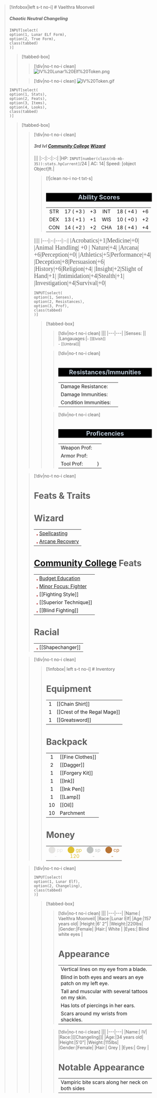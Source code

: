 >[!infobox|left s-t no-i] # Vaelthra Moonveil
>##### Chaotic Neutral Changeling
>~~~meta-bind
>INPUT[select(
>option(1, Lunar ELf Form),
>option(2, True Form),
>class(tabbed)
>)]
>~~~
>> [!tabbed-box]
>>> [!div|no-t no-i clean]
>>>![IV%20Lunar%20Elf%20Token.png](IV%20Lunar%20Elf%20Token.png)
>>
>>> [!div|no-t no-i clean]
>>>![IV%20Token.gif](IV%20Token.gif)
> ~~~meta-bind
> INPUT[select(
> option(1, Stats),
> option(2, Feats),
> option(3, Items),
> option(4, Looks),
> class(tabbed)
> )]
> ~~~
>> [!tabbed-box]
>>> [!div|no-t no-i clean]
>>>##### 3rd  lvl [Community College](Community%20College.md) [Wizard](Wizard.md)
>>>|||
>>>|:-:|:-:|:-:|
>>>|HP: `INPUT[number(class(nb-mb-35)):stats.hpCurrent]`/24 | AC: 14| Speed: [object Object]ft.|
>>>
>>>>[!|clean no-i no-t txt-s]
>>>># <span style="background: #000000; font-size: 20px; color: #BCCAD8; text-align: center; padding: 2px; margin-block-end: 0; display: flow-root; font-weight: var(--font-weight); font-style: var(--h1-style); font-family: var(--h1-font);">Ability Scores</span>
>>>>|||||||
>>>>|:-:|:-:|:-:|:-:|:-:|:-:|
>>>>|STR|17 ( +3 )|+3|INT|18 ( +4 )|+6|
>>>>|DEX|13 ( +1 )|+1|WIS|10 ( +0 )|+2|
>>>>|CON|14 ( +2 )|+2|CHA|18 ( +4 )|+4|
>>>
>>>||||
>>>|---|:-:|---|:-:|
>>>|<span style="font-family: Agency FB; font-size:20px; font-style: Bold">Acrobatics|+1|<span style="font-family: Agency FB; font-size:20px; font-style: Bold">Medicine|+0|
>>>|<span style="font-family: Agency FB; font-size:20px; font-style: Bold">Animal Handling| +0 | <span style="font-family: Agency FB; font-size:20px; font-style: Bold">Nature|+4|
>>>|<span style="font-family: Agency FB; font-size:20px; font-style: Bold">Arcana| +6|<span style="font-family: Agency FB; font-size:20px; font-style: Bold">Perception|+0|
>>>|<span style="font-family: Agency FB; font-size:20px; font-style: Bold">Athletics|+5|<span style="font-family: Agency FB; font-size:20px; font-style: Bold">Performance|+4|
>>>|<span style="font-family: Agency FB; font-size:20px; font-style: Bold">Deception|+8|<span style="font-family: Agency FB; font-size:20px; font-style: Bold">Persuasion|+6|
>>>|<span style="font-family: Agency FB; font-size:20px; font-style: Bold">History|+6|<span style="font-family: Agency FB; font-size:20px; font-style: Bold">Religion|+4|
>>>|<span style="font-family: Agency FB; font-size:20px; font-style: Bold">Insight|+2|<span style="font-family: Agency FB; font-size:20px; font-style: Bold">Slight of Hand|+1|
>>>|<span style="font-family: Agency FB; font-size:20px; font-style: Bold">Intimidation|+4|<span style="font-family: Agency FB; font-size:20px; font-style: Bold">Stealth|+1|
>>>|<span style="font-family: Agency FB; font-size:20px; font-style: Bold">Investigation|+4|<span style="font-family: Agency FB; font-size:20px; font-style: Bold">Survival|+0|
>>>
>>> ~~~meta-bind
>>> INPUT[select(
>>> option(1, Senses),
>>> option(2, Resistances),
>>> option(3, Prof),
>>> class(tabbed)
>>> )]
>>> ~~~
>>>> [!tabbed-box]
>>>>> [!div|no-t no-i clean]
>>>>>|||
>>>>>|---|---|
>>>>>|Senses: ||
>>>>>|Langauages:</span>|<span style="font-size:12px;">- [[Elvish]]<br>- [[Umbral]]</span>|
>>>>
>>>>> [!div|no-t no-i clean]
>>>>># <span style="background: #000000; font-size: 20px; color: #BCCAD8; text-align: center; padding: 2px; margin-block-end: 0; display: flow-root; font-weight: var(--font-weight); font-style: var(--h1-style); font-family: var(--h1-font);">Resistances/Immunities</span>
>>>>>|||
>>>>>|---|---|
>>>>>|Damage Resistance:||
>>>>>|Damage Immunities:||
>>>>>|Condition Immunities:||
>>>>
>>>>> [!div|no-t no-i clean]
>>>>># <span style="background: #000000; font-size: 20px; color: #BCCAD8; text-align: center; padding: 2px; margin-block-end: 0; display: flow-root; font-weight: var(--font-weight); font-style: var(--h1-style); font-family: var(--h1-font);">Proficencies</span>
>>>>>|||
>>>>>|---|---|
>>>>>|Weapon Prof:||
>>>>>|Armor Prof:||
>>>>>|Tool Prof:|}|
>>
>>>[!div|no-t no-i clean]
>>># Feats & Traits
>>># Wizard
>>>||
>>>|---|
>>>|<span style="font-size: 10px ;vertical-align: bottom; color:#C14343;">♦</span> [Spellcasting](Spellcasting.md)|
>>>|<span style="font-size: 10px ;vertical-align: bottom; color:#C14343;">♦</span> [Arcane Recovery](Arcane%20Recovery.md)|
>>># [Community College](Community%20College.md) Feats
>>>||
>>>|---|
>>>|<span style="font-size: 10px ;vertical-align: bottom; color:#C14343;">♦</span> [Budget Education](Budget%20Education.md)|
>>>|<span style="font-size: 10px ;vertical-align: bottom; color:#C14343;">♦</span> [Minor Focus: Fighter](Minor%20Focus.md)|
>>>|<span style="font-size: 10px ;vertical-align: bottom; color:#C14343;">♦</span> [[Fighting Style]]|
>>>|<span style="font-size: 10px ;vertical-align: bottom; color:#C14343;">♦</span> [[Superior Technique]]|
>>>|<span style="font-size: 10px ;vertical-align: bottom; color:#C14343;">♦</span> [[Blind Fighting]]|
>>># Racial
>>>||
>>>|---|
>>>|<span style="font-size: 10px ;vertical-align: bottom; color:#C14343;">♦</span> [[Shapechanger]]|
>>
>>> [!div|no-t no-i clean]
>>>>[!infobox| left s-t no-i] # Inventory
>>>># Equipment
>>>>|||
>>>>|:-:|---|
>>>>| 1 | [[Chain Shirt]] |
>>>>| 1 | [[Crest of the Regal Mage]] |
>>>>| 1 | [[Greatsword]] | 
>>>>
>>>># Backpack
>>>>|||
>>>>|:-:|---|
>>>>| 1 | [[Fine Clothes]] |
>>>>| 2 | [[Dagger]] |
>>>>| 1 | [[Forgery Kit]] |
>>>>| 1 | [[Ink]] |
>>>>| 1 | [[Ink Pen]] |
>>>>| 1 | [[Lamp]] |
>>>>| 10 | [[Oil]] |
>>>>| 10 | Parchment |
>>>>
>>>># Money
>>>>|||||
>>>>|:-:|:-:|:-:|:-:|
>>>>|<font color="#e5e4e2">&#11044; pp<br>-</font>|<font color="#dfc02e">&#11044; gp<br>120</font>|<font color="#BEC2C">&#11044; sp<br>-</font>|<font color="#B87333">&#11044; cp<br>-</font>|
>>
>>> [!div|no-t no-i clean]
>>> ~~~meta-bind
>>> INPUT[select(
>>> option(1, Lunar Elf),
>>> option(2, Changeling),
>>> class(tabbed)
>>> )]
>>> ~~~
>>>> [!tabbed-box]
>>>>> [!div|no-t no-i clean]
>>>>> |||
>>>>> |---|---|
>>>>> |Name:| Vaelthra Moonveil|
>>>>> |Race:|Lunar Elf|
>>>>> |Age:|157 years old|
>>>>> |Height:|6' 2"|
>>>>> |Weight:|220lbs|
>>>>> |Gender:|Female|
>>>>> |Hair:| White |
>>>>> |Eyes:| Blind white eyes |
>>>>> 
>>>>> # Appearance
>>>>> ||
>>>>> |---|
>>>>> |Vertical lines on my eye from a blade.|
>>>>> |Blind in both eyes and wears an eye patch on my left eye.|
>>>>> |Tall and muscular with several tattoos on my skin.|
>>>>> |Has lots of piercings in her ears.|
>>>>> |Scars around my wrists from shackles.|
>>>>
>>>>> [!div|no-t no-i clean]
>>>>> |||
>>>>> |---|---|
>>>>> |Name:| IV|
>>>>> |Race:|[[Changeling]]|
>>>>> |Age:|34 years old|
>>>>> |Height:|5'0"|
>>>>> |Weight:|115lbs|
>>>>> |Gender:|Female|
>>>>> |Hair:| Grey |
>>>>> |Eyes:| Grey |
>>>>> 
>>>>> # Notable Appearance
>>>>> ||
>>>>> |---|
>>>>> |Vampiric bite scars along her neck on both sides|